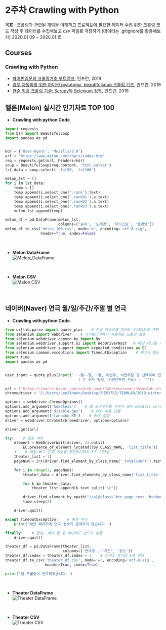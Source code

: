 2주차 Crawling with Python
=========================

**목표** : 크롤링과 관련된 개념을 이해하고 프로젝트에 필요한 데이터 수집 위한 크롤링 코드 작성 후 데이터를 수집해보고 csv 파일로 저장하기 (데이터는 .gitignore를 활용해보자) 2020.01.09 ~ 2020.01.15

Courses
-------

### Crawling with Python
- [파이썬입문과 크롤링기초 부트캠프](https://www.inflearn.com/course/Python-crawling-basic), 인프런, 2019
- [업무 자동화를 위한 파이썬 pyautogui, beautifulsoup 크롤링 기초](https://www.inflearn.com/course/%EC%97%85%EB%AC%B4%EC%9E%90%EB%8F%99%ED%99%94-%ED%8C%8C%EC%9D%B4%EC%8D%AC-pyautogui-%ED%81%AC%EB%A1%A4%EB%A7%81%EA%B8%B0%EC%B4%88#), 인프런, 2019
- [현존 최강 크롤링 기술: Scrapy와 Selenium 정복](https://www.inflearn.com/course/Crawling-Scrapy-Selenium#), 인프런, 2019

## 멜론(Melon) 실시간 인기차트 TOP 100
- **Crawling with python Code**<br>

```python
import requests
from bs4 import BeautifulSoup
import pandas as pd


hdr = {'User-Agent': 'Mozilla/5.0'}
url = 'https://www.melon.com/chart/index.htm'
req = requests.get(url, headers=hdr)
soup = BeautifulSoup(req.content, 'html.parser')
lst_data = soup.select('.lst50, .lst100')

melon_lst = []
for i in lst_data:
    temp = []
    temp.append(i.select_one('.rank').text)
    temp.append(i.select_one('.rank01').a.text)
    temp.append(i.select_one('.rank02').a.text)
    temp.append(i.select_one('.rank03').a.text)
    melon_lst.append(temp)

melon_df = pd.DataFrame(melon_lst,
                        columns=['순위', '노래명', '아티스트', '앨범명'])
melon_df.to_csv('melon_100.csv', mode='w', encoding='utf-8-sig',
                header=True, index=False)
```

<br>

- **Melon DataFrame**<br>
![Melon_DataFrame](https://user-images.githubusercontent.com/48443734/72450063-08ac8900-37fd-11ea-9c48-a3ce058ac533.PNG)

<br>

- **Melon CSV**<br>
![Melon CSV](https://user-images.githubusercontent.com/48443734/72450244-5a551380-37fd-11ea-990e-8f24cb088bf7.PNG)

<br>

## 네이버(Naver) 연극 월/일/주간/주말 별 연극
- **Crawling with python Code**<br>

```python
from urllib.parse import quote_plus    # 한글 텍스트를 퍼센트 인코딩으로 변환
from selenium import webdriver    # 라이브러리에서 사용하는 모듈만 호출
from selenium.webdriver.common.by import By
from selenium.webdriver.support.ui import WebDriverWait   # 해당 태그를 기다림
from selenium.webdriver.support import expected_conditions as EC
from selenium.common.exceptions import TimeoutException    # 태그가 없는 예외 처리
import time
import pandas as pd


user_input = quote_plus(input('''-월--일, -월, 이번주, 이번주말 중 선택하여 입력해주세요.
                                 (-은 숫자 입력, 이번년도만 가능) : '''))

url = f'https://search.naver.com/search.naver?where=nexearch&sm=tab_etc&query={user_input}%20%EC%97%B0%EA%B7%B9%20%EA%B3%B5%EC%97%B0'
chromedriver = 'C:/Users/LeeJiheon/Desktop/가천대학교/TEAMLAB/2019_winter_study/2주차/crawling/chromedriver'

options = webdriver.ChromeOptions()
options.add_argument('headless')    # 웹 브라우저를 띄우지 않는 headlss chrome 옵션 적용
options.add_argument('disable-gpu')    # GPU 사용 안함
options.add_argument('lang=ko_KR')    # 언어 설정
driver = webdriver.Chrome(chromedriver, options=options)

driver.get(url)

try:    # 정상 처리
    element = WebDriverWait(driver, 3).until(
        EC.presence_of_element_located((By.CLASS_NAME, 'list_title'))
    )    # 해당 태그 존재 여부를 확인하기까지 3초 기다림
    theater_list = []
    pageNum = int(driver.find_element_by_class_name('_totalCount').text)

    for i in range(1, pageNum):
        theater_data = driver.find_elements_by_class_name('list_title')

        for k in theater_data:
            theater_list.append(k.text.split('\n'))

        driver.find_element_by_xpath("//a[@class='btn_page_next _btnNext on']").click()
        time.sleep(2)

    driver.quit()

except TimeoutException:    # 예외 처리
    print('해당 페이지에 연극 정보가 존재하지 않습니다.')

finally:    # 정상, 예외 둘 중 하나여도 반드시 실행
    driver.quit()

theater_df = pd.DataFrame(theater_list,
                          columns=['연극명', '기간', '장소'])
theater_df.index = theater_df.index + 1    # 인덱스 초기값 1로 변경
theater_df.to_csv('theater_df.csv', mode='w', encoding='utf-8-sig',
                  header=True, index=True)

print('웹 크롤링이 완료되었습니다.')
```

<br>

- **Theater DataFrame**<br>
![Theater DataFrame](https://user-images.githubusercontent.com/48443734/72451373-2975de00-37ff-11ea-9170-905ee73c14e7.PNG)

<br>

- **Theater CSV**<br>
![Theater CSV](https://user-images.githubusercontent.com/48443734/72451415-3e527180-37ff-11ea-9644-279c078a515a.PNG)
